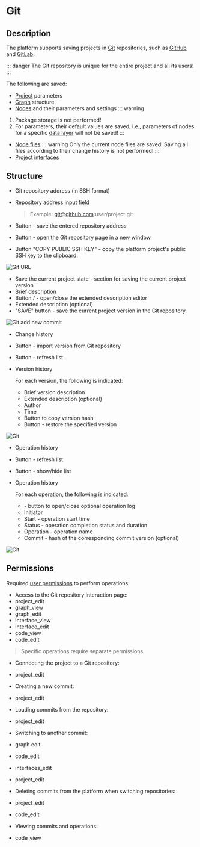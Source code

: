 # Git

## Description

The platform supports saving projects in [Git][1] repositories, such as [GitHub][2] and [GitLab][10].

::: danger <span class='iconify' data-icon='gg:danger' style='color: #cc0000; font-size: 24px;'></span>
The Git repository is unique for the entire project and all its users!
:::

The following are saved:

- [Project][4] parameters
- [Graph][5] structure
- [Nodes][6] and their parameters and settings
 ::: warning <span class="iconify" data-icon="emojione-v1:warning" style="color: #e7c000; font-size: 24px;"></span>
 1. Package storage is not performed!
 2. For parameters, their default values are saved, i.e., parameters of nodes for a specific [data layer][9] will not be saved!
 :::
- [Node files][7]
 ::: warning <span class="iconify" data-icon="emojione-v1:warning" style="color: #e7c000; font-size: 24px;"></span>
 Only the current node files are saved! Saving all files according to their change history is not performed!
 :::
- [Project interfaces][9]

## Structure

- Git repository address (in SSH format)

 - Repository address input field
   > Example: git@github.com:user/project.git
 - Button <span class='iconify-inline' data-icon='mdi:content-save'></span> - save the entered repository address
 - Button <span class='iconify-inline' data-icon='mdi:open-in-new'></span> - open the Git repository page in a new window

- Button <span class='iconify-inline' data-icon='mdi:key'></span> "COPY PUBLIC SSH KEY" - copy the platform project's public SSH key to the clipboard.

![Git URL](/images/common/git_url.png)

- Save the current project state - section for saving the current project version
 - Brief description
 - Button <span class='iconify-inline' data-icon='mdi:clipboard-text-outline'></span>/<span class='iconify-inline' data-icon='mdi:clipboard-text-off-outline'></span> - open/close the extended description editor
 - Extended description (optional)
 - "SAVE" button - save the current project version in the Git repository.

![Git add new commit](/images/common/git_save.png)

- Change history

 - Button <span class='iconify-inline' data-icon='mdi:sync'></span> - import version from Git repository
 - Button <span class='iconify-inline' data-icon='mdi:refresh'></span> - refresh list
 - Version history

   For each version, the following is indicated:

   - Brief version description    
   - Extended description (optional)      
   - Author
   - Time
   - Button to copy version hash
   - Button <span class='iconify-inline' data-icon='mdi:backup-restore'></span> - restore the specified version

![Git](/images/common/git_commits.png)

- Operation history
 
 - Button <span class='iconify-inline' data-icon='mdi:refresh'></span> - refresh list
 - Button <span class='iconify-inline' data-icon='mdi:eye'></span> - show/hide list
 - Operation history

   For each operation, the following is indicated:
   - <span class='iconify-inline' data-icon='mdi:menu-down'></span> - button to open/close optional operation log
   - Initiator
   - Start - operation start time
   - Status - operation completion status and duration
   - Operation - operation name
   - Commit - hash of the corresponding commit version (optional)

 ![Git](/images/common/git_ops.png)

## Permissions

Required [user permissions][3] to perform operations:

- Access to the Git repository interaction page: 
 - project_edit
 - graph_view
 - graph_edit
 - interface_view
 - interface_edit
 - code_view
 - code_edit

> Specific operations require separate permissions.

- Connecting the project to a Git repository:
 - project_edit

- Creating a new commit:
 - project_edit

- Loading commits from the repository:
 - project_edit

- Switching to another commit:
 - graph edit
 - code_edit
 - interfaces_edit
 - project_edit

- Deleting commits from the platform when switching repositories:
 - project_edit
 - code_edit

- Viewing commits and operations:
 - code_view


[1]: https://git-scm.com/
[2]: htts://github.com
[3]: /desc/project_role.md#permission-types
[4]: /desc/project.md
[5]: /desc/project.md#graph
[6]: /desc/nodes.md
[7]: /desc/nodes.md#files
[8]: /desc/project.html#data-layers
[9]: /desc/interface.md
[10]: https://gitlab.com/